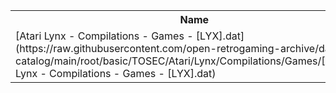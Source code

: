 <table>
<tr><th>Name</th><th>Size</th></tr>
<tr><td>[Atari Lynx - Compilations - Games - [LYX].dat](https://raw.githubusercontent.com/open-retrogaming-archive/dat-catalog/main/root/basic/TOSEC/Atari/Lynx/Compilations/Games/[LYX]/Atari Lynx - Compilations - Games - [LYX].dat)</td><td>1282</td></tr>
</table>
